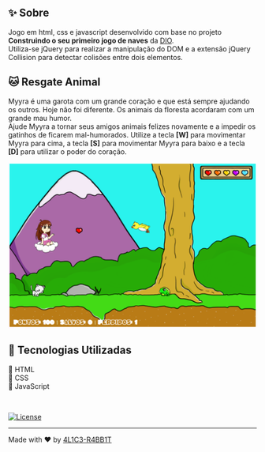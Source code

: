 ## ✨ Sobre

Jogo em html, css e javascript desenvolvido com base no projeto **Construindo o seu primeiro jogo de naves** da [DIO](https://www.dio.me "Site da DIO").  
Utiliza-se jQuery para realizar a manipulação do DOM e a extensão jQuery Collision para detectar colisões entre dois elementos.

## 🐱 Resgate Animal

Myyra é uma garota com um grande coração e que está sempre ajudando os outros. Hoje não foi diferente. Os animais da floresta acordaram com um grande mau humor.  
Ajude Myyra a tornar seus amigos animais felizes novamente e a impedir os gatinhos de ficarem mal-humorados. Utilize a tecla **[W]** para movimentar Myyra para cima, a tecla **[S]** para movimentar Myyra para baixo e a tecla **[D]** para utilizar o poder do coração.

<div align="center">
  <img src="https://github.com/4L1C3-R4BB1T/animal-rescue/raw/main/assets/img/game.png" alt="Imagem do jogo" width="600em" />
</div>

## 🔧 Tecnologias Utilizadas
🔸 HTML  
🔸 CSS  
🔸 JavaScript  

<br />

[![License](https://img.shields.io/github/license/4L1C3-R4BB1T/animal-rescue?style=for-the-badge)](https://github.com/4L1C3-R4BB1T/animal-rescue/blob/main/LICENSE)

---
Made with ❤️ by [4L1C3-R4BB1T](https://www.linkedin.com/in/livia013)
